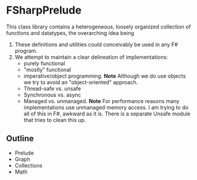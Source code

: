 # FSharpPrelude

This class library contains a heterogeneous, loosely organized collection of
functions and datatypes, the overarching idea being

  1. These definitions and utilities could conceivably be used in any F# 
program.
  2. We attempt to maintain a clear delineation of implementations:
      - purely functional
      - "mostly" functional 
      - imperative/object programming. **Note** Although we do use objects we
      try to avoid an "object-oriented" approach.
      - Thread-safe vs. unsafe
      - Synchronous vs. async
      - Managed vs. unmanaged. **Note** For performance reasons many 
      implementations use unmanaged memory access. I am trying to do all of this
      in F#, awkward as it is. There is a separate Unsafe module that tries to
      clean this up.

## Outline

- Prelude
- Graph
- Collections
- Math